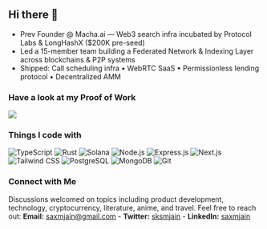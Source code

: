 ## Hi there 👋
- Prev Founder @ Macha.ai — Web3 search infra incubated by Protocol Labs & LongHashX ($200K pre-seed)
- Led a 15-member team building a Federated Network & Indexing Layer across blockchains & P2P systems
- Shipped: Call scheduling infra • WebRTC SaaS • Permissionless lending protocol • Decentralized AMM

### Have a look at my Proof of Work  
<p align="left">
  <a href="https://sksm.notion.site/1ee360370a638024878cc58d17a24106?v=1ee360370a6380b182b3000c46fe24d6&source=copy_link">
    <img src="https://img.shields.io/badge/-%20Blockchain%20Research%20%20Work?style=flat-square&logo=github&logoColor=white" />
  </a>
</p>

### Things I code with
![TypeScript](https://img.shields.io/badge/-TypeScript-3178c6?style=flat-square&logo=typescript&logoColor=white)
![Rust](https://img.shields.io/badge/-Rust-000000?style=flat-square&logo=rust&logoColor=white)
![Solana](https://img.shields.io/badge/-Solana-00FFA3?style=flat-square&logo=solana&logoColor=black)
![Node.js](https://img.shields.io/badge/-Node.js-339933?style=flat-square&logo=node.js&logoColor=white)
![Express.js](https://img.shields.io/badge/-Express.js-000000?style=flat-square&logo=express&logoColor=white)
![Next.js](https://img.shields.io/badge/-Next.js-000000?style=flat-square&logo=next.js&logoColor=white)
![Tailwind CSS](https://img.shields.io/badge/-Tailwind%20CSS-06b6d4?style=flat-square&logo=tailwind-css&logoColor=white)
![PostgreSQL](https://img.shields.io/badge/-PostgreSQL-336791?style=flat-square&logo=postgresql&logoColor=white)
![MongoDB](https://img.shields.io/badge/-MongoDB-47A248?style=flat-square&logo=mongodb&logoColor=white)
![Git](https://img.shields.io/badge/-Git-F05032?style=flat-square&logo=git&logoColor=white)

### **Connect with Me**
Discussions welcomed on topics including product development, technology, cryptocurrency, literature, anime, and travel. 
Feel free to reach out: **Email:** saxmjain@gmail.com  -  **Twitter:** [sksmjain](https://twitter.com/sksmjain)  -  **LinkedIn:** [saxmjain](https://www.linkedin.com/in/saxmjain)

